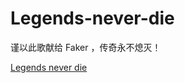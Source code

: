# Legends-never-die
谨以此歌献给 Faker ，传奇永不熄灭！

[Legends never die](https://leslie-lianggangwei.github.io/Legends-never-die/)
